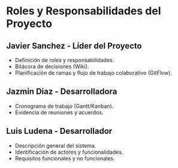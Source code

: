 # Roles y Responsabilidades del Proyecto

## Javier Sanchez - Líder del Proyecto
- Definición de roles y responsabilidades.
- Bitácora de decisiones (Wiki).
- Planificación de ramas y flujo de trabajo colaborativo (GitFlow).

## Jazmin Diaz - Desarrolladora
- Cronograma de trabajo (Gantt/Kanban).
- Evidencia de reuniones y acuerdos.

## Luis Ludena - Desarrollador
- Descripción general del sistema.
- Identificación de actores y funcionalidades.
- Requisitos funcionales y no funcionales.
